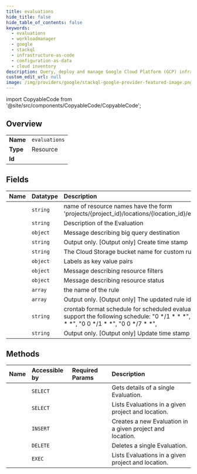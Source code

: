 ```yaml
---
title: evaluations
hide_title: false
hide_table_of_contents: false
keywords:
  - evaluations
  - workloadmanager
  - google    
  - stackql
  - infrastructure-as-code
  - configuration-as-data
  - cloud inventory
description: Query, deploy and manage Google Cloud Platform (GCP) infrastructure and resources using SQL
custom_edit_url: null
image: /img/providers/google/stackql-google-provider-featured-image.png
---
```


import CopyableCode from '@site/src/components/CopyableCode/CopyableCode';




## Overview
<table><tbody>
<tr><td><b>Name</b></td><td><code>evaluations</code></td></tr>
<tr><td><b>Type</b></td><td>Resource</td></tr>
<tr><td><b>Id</b></td><td><CopyableCode code="workloadmanager.evaluations" /></td></tr>
</tbody></table>

## Fields
| Name | Datatype | Description |
|:-----|:---------|:------------|
| <CopyableCode code="name" /> | `string` | name of resource names have the form 'projects/&#123;project_id&#125;/locations/&#123;location_id&#125;/evaluations/&#123;evaluation_id&#125;' |
| <CopyableCode code="description" /> | `string` | Description of the Evaluation |
| <CopyableCode code="bigQueryDestination" /> | `object` | Message describing big query destination |
| <CopyableCode code="createTime" /> | `string` | Output only. [Output only] Create time stamp |
| <CopyableCode code="customRulesBucket" /> | `string` | The Cloud Storage bucket name for custom rules. |
| <CopyableCode code="labels" /> | `object` | Labels as key value pairs |
| <CopyableCode code="resourceFilter" /> | `object` | Message describing resource filters |
| <CopyableCode code="resourceStatus" /> | `object` | Message describing resource status |
| <CopyableCode code="ruleNames" /> | `array` | the name of the rule |
| <CopyableCode code="ruleVersions" /> | `array` | Output only. [Output only] The updated rule ids if exist. |
| <CopyableCode code="schedule" /> | `string` | crontab format schedule for scheduled evaluation, currently only support the following schedule: "0 */1 * * *", "0 */6 * * *", "0 */12 * * *", "0 0 */1 * *", "0 0 */7 * *", |
| <CopyableCode code="updateTime" /> | `string` | Output only. [Output only] Update time stamp |
## Methods
| Name | Accessible by | Required Params | Description |
|:-----|:--------------|:----------------|:------------|
| <CopyableCode code="get" /> | `SELECT` | <CopyableCode code="evaluationsId, locationsId, projectsId" /> | Gets details of a single Evaluation. |
| <CopyableCode code="list" /> | `SELECT` | <CopyableCode code="locationsId, projectsId" /> | Lists Evaluations in a given project and location. |
| <CopyableCode code="create" /> | `INSERT` | <CopyableCode code="locationsId, projectsId" /> | Creates a new Evaluation in a given project and location. |
| <CopyableCode code="delete" /> | `DELETE` | <CopyableCode code="evaluationsId, locationsId, projectsId" /> | Deletes a single Evaluation. |
| <CopyableCode code="_list" /> | `EXEC` | <CopyableCode code="locationsId, projectsId" /> | Lists Evaluations in a given project and location. |
